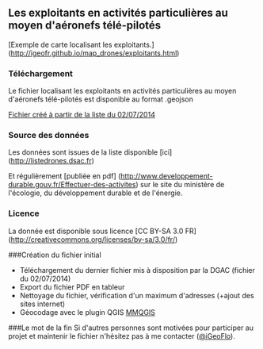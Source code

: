 ## Les exploitants en activités particulières au moyen d'aéronefs télé-pilotés

[Exemple de carte localisant les exploitants.] (http://igeofr.github.io/map_drones/exploitants.html)

### Téléchargement
Le fichier localisant les exploitants en activités particulières au moyen d'aéronefs télé-pilotés est disponible au format .geojson 

[Fichier créé à partir de la liste du 02/07/2014](https://github.com/igeofr/igeofr.github.io/blob/master/map_drones/exploitants0207214.geojson)

### Source des données
Les données sont issues de la liste disponible [ici] (http://listedrones.dsac.fr)

Et régulièrement [publiée en pdf] (http://www.developpement-durable.gouv.fr/Effectuer-des-activites) sur le site du ministère de l'écologie, du développement durable et de l'énergie. 

### Licence
La donnée est disponible sous licence [CC BY-SA 3.0 FR]
(http://creativecommons.org/licenses/by-sa/3.0/fr/)

###Création du fichier initial 

- Téléchargement du dernier fichier mis à disposition par la DGAC (fichier du 02/07/2014)
- Export du fichier PDF en tableur  
- Nettoyage du fichier, vérification d'un maximum d'adresses (+ajout des sites internet)
- Géocodage avec le plugin QGIS [MMQGIS](http://michaelminn.com/linux/mmqgis/)

###Le mot de la fin
Si d'autres personnes sont motivées pour participer au projet et maintenir le fichier n'hésitez pas à me contacter ([@iGeoFlo](https://twitter.com/iGeoFlo)).
